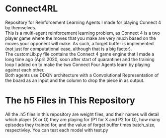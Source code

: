 # Connect4RL
Repository for Reinforcement Learning Agents I made for playing Connect 4 by themselves.<br>
This is a multi-agent reinforcement learning problem, as Connect 4 is a two player game where the moves that you make are very much based on the moves your opponent will make. As such, a forget buffer is implemented (not just for computational ease, although that is a big factor).<br>
The customLib.py file contains the Connect 4 game engine that I made a long time ago (April 2020, soon after start of quarantine) and the training loop I added on to make the two Connect Four Agents learn by playing against each other.<br>
Both agents use DDQN architecture with a Convolutional Representation of the board as an input and the column to drop the piece in as output.

# The h5 Files in This Repository
All the .h5 files in this repository are weight files, and their names will detail which player (X or O) they are playing for (P1 for X and P2 for O), how many episodes they trained for, and the value of forget buffer times batch_size, respectivley. You can test each model with test.py
